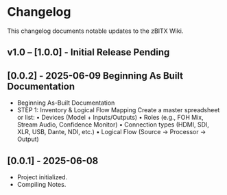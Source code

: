 # Changelog

This changelog documents notable updates to the zBITX Wiki.

## v1.0 – [1.0.0] - Initial Release Pending

## [0.0.2] - 2025-06-09 Beginning As Built Documentation

- Beginning As-Built Documentation
- STEP 1: Inventory & Logical Flow Mapping
Create a master spreadsheet or list:
•	Devices (Model + Inputs/Outputs)
•	Roles (e.g., FOH Mix, Stream Audio, Confidence Monitor)
•	Connection types (HDMI, SDI, XLR, USB, Dante, NDI, etc.)
•	Logical Flow (Source → Processor → Output)


## [0.0.1] - 2025-06-08

- Project initialized.
- Compiling Notes.





